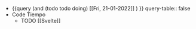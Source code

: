 - {{query (and (todo todo doing) [[Fri, 21-01-2022]] ) }}
  query-table:: false
- Code Tiempo
	- TODO [[Svelte]]